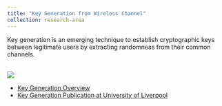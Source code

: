 ```yaml
---
title: "Key Generation from Wireless Channel"
collection: research-area
---
```


Key generation is an emerging technique to establish cryptographic keys between legitimate users by extracting randomness from their common channels.

<br/><img src='/images/keygen/keygen_model.png'>


* [Key Generation Overview](/keygen/keygen-overview/)
* [Key Generation Publication at University of Liverpool](/keygen/keygen-pub/)


